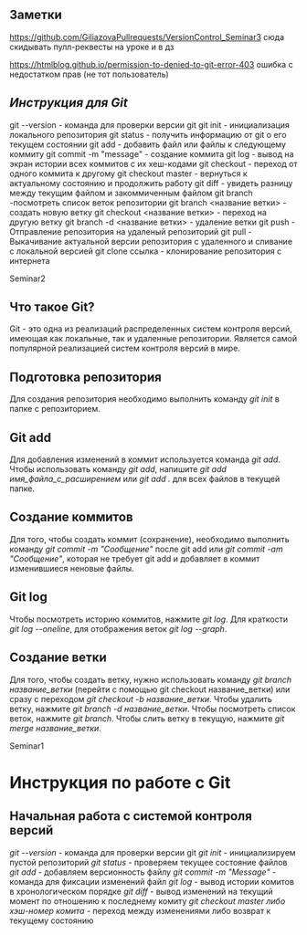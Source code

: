 ## Заметки
https://github.com/GiliazovaPullrequests/VersionControl_Seminar3
сюда скидывать пулл-реквесты на уроке и в дз

https://htmlblog.github.io/permission-to-denied-to-git-error-403
ошибка с недостатком прав (не тот пользователь)


## _Инструкция для **Git**_

git --version - команда для проверки версии git
git init - инициализация локального репозитория
git status - получить информацию от git о его текущем состоянии
git add - добавить файл или файлы к следующему коммиту
git commit -m "message" - создание коммита
git log - вывод на экран истории всех коммитов с их хеш-кодами
git checkout - переход от одного коммита к другому
git checkout master - вернуться к актуальному состоянию и продолжить работу
git diff - увидеть разницу между текущим файлом и закоммиченным файлом
git branch -посмотреть список веток репозитории
git branch <название ветки> - создать новую ветку
git checkout <название ветки> - переход на другую ветку 
git branch -d <название ветки> - удаление ветки
git push - Отправление репозитория на удаленый репозиторий
git pull - Выкачивание актуальной версии репозитория с удаленного и сливание с локальной версией
git clone ссылка - клонирование репозитория с интернета




Seminar2

## Что такое Git?

Git - это одна из реализаций распределенных систем контроля версий, имеющая как локальные, так и удаленные репозитории. Является самой   популярной реализацией систем контроля версий в мире. 

## Подготовка репозитория

Для создания репозитория необходимо выполнить команду *git init* в папке с репозиторием. 

## Git add

Для добавления изменений в коммит используется команда *git add*. Чтобы использовать команду *git add*, напишите *git add имя_файла_с_расширением* или *git add .* для всех файлов в текущей папке. 

## Создание коммитов

Для того, чтобы создать коммит (сохранение), необходимо выполнить команду *git commit -m "Сообщение"* после git add или *git commit -am "Сообщение"*, которая не требует git add и добавляет в коммит изменившиеся неновые файлы. 

## Git log

Чтобы посмотреть историю коммитов, нажмите *git log*. Для краткости *git log --oneline*, для отображения веток *git log --graph*.

## Создание ветки

Для того, чтобы создать ветку, нужно использовать команду *git branch название_ветки* (перейти с помощью git checkout название_ветки) или сразу с переходом *git checkout -b название_ветки*. Чтобы удалить ветку, нажмите *git branch -d название_ветки*. Чтобы посмотреть список веток, нажмите *git branch*. Чтобы слить ветку в текущую, нажмите *git merge название_ветки*.





Seminar1

# Инструкция по работе с Git

## Начальная работа с системой контроля версий

*git --version* - команда для проверки версии git
*git init* - инициализируем пустой репозиторий
*git status* - проверяем текущее состояние файлов
*git add* - добавляем версионность файлу
*git commit -m "Message"* - команда для фиксации изменений файл
*git log* - вывод истории комитов в хронологическом порядке
*git diff* - вывод изменений на текущий момент по отношению к последнему комиту
*git checkout master либо хэш-номер комита* - переход между изменениями либо возврат к текущему состоянию
